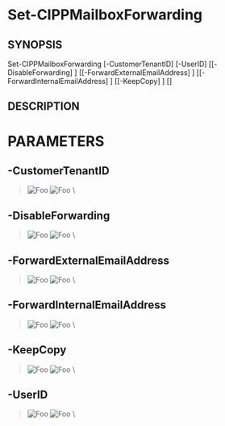 # Set-CIPPMailboxForwarding
## SYNOPSIS

Set-CIPPMailboxForwarding [-CustomerTenantID] <string> [-UserID] <string> [[-DisableForwarding] <bool>] [[-ForwardExternalEmailAddress] <string>] [[-ForwardInternalEmailAddress] <string>] [[-KeepCopy] <bool>] [<CommonParameters>]

## DESCRIPTION

# PARAMETERS

## **-CustomerTenantID**
> ![Foo](https://img.shields.io/badge/Type-string-Blue?) ![Foo](https://img.shields.io/badge/Mandatory-TRUE-Red?) \


  ## **-DisableForwarding**
> ![Foo](https://img.shields.io/badge/Type-bool-Blue?) ![Foo](https://img.shields.io/badge/Mandatory-FALSE-Green?) \


  ## **-ForwardExternalEmailAddress**
> ![Foo](https://img.shields.io/badge/Type-string-Blue?) ![Foo](https://img.shields.io/badge/Mandatory-FALSE-Green?) \


  ## **-ForwardInternalEmailAddress**
> ![Foo](https://img.shields.io/badge/Type-string-Blue?) ![Foo](https://img.shields.io/badge/Mandatory-FALSE-Green?) \


  ## **-KeepCopy**
> ![Foo](https://img.shields.io/badge/Type-bool-Blue?) ![Foo](https://img.shields.io/badge/Mandatory-FALSE-Green?) \


  ## **-UserID**
> ![Foo](https://img.shields.io/badge/Type-string-Blue?) ![Foo](https://img.shields.io/badge/Mandatory-TRUE-Red?) \


 
